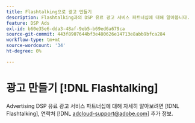 ```yaml
---
title: Flashtalking으로 광고 만들기
description: Flashtalking과의 DSP 유료 광고 서비스 파트너십에 대해 알아봅니다.
feature: DSP Ads
exl-id: b60e35e6-dda3-48af-9eb5-b69ed6a679ca
source-git-commit: 443f8907644bf3e480626e14713e8abb9bfca284
workflow-type: tm+mt
source-wordcount: '34'
ht-degree: 0%

---
```


# 광고 만들기 [!DNL Flashtalking]

Advertising DSP 유료 광고 서비스 파트너십에 대해 자세히 알아보려면 [!DNL Flashtalking], 연락처 [!DNL adcloud-support@adobe.com] 추가 정보.

